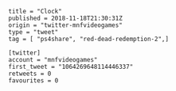 ```
title = "Clock"
published = 2018-11-18T21:30:31Z
origin = "twitter-mnfvideogames"
type = "tweet"
tag = [ "ps4share", "red-dead-redemption-2",]

[twitter]
account = "mnfvideogames"
first_tweet = "1064269648114446337"
retweets = 0
favourites = 0
```

<p class='image'><img src='https://mnf.m17s.net/2018/11/18/DsULmmVWsAEwO_f.jpg' alt=''></p>

